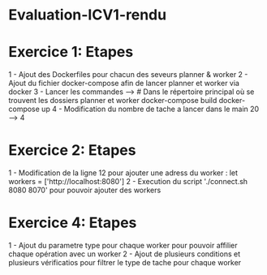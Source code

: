 # Evaluation-ICV1-rendu

# Exercice 1: Etapes
1 - Ajout des Dockerfiles pour chacun des seveurs planner & worker
2 - Ajout du fichier docker-compose afin de lancer planner et worker via docker
3 - Lancer les commandes --> 
        # Dans le répertoire principal où se trouvent les dossiers planner et worker
        docker-compose build
        docker-compose up
4 - Modification du nombre de tache a lancer dans le main 20 --> 4
# Exercice 2: Etapes
1 - Modification de la ligne 12 pour ajouter une adress du worker : let workers = ['http://localhost:8080']
2 - Execution du script './connect.sh 8080 8070' pour pouvoir ajouter des workers 
# Exercice 4: Etapes
1 - Ajout du parametre type pour chaque worker pour pouvoir affilier chaque opération avec un worker
2 - Ajout de plusieurs conditions et plusieurs vérificatios pour filtrer le type de tache pour chaque worker
